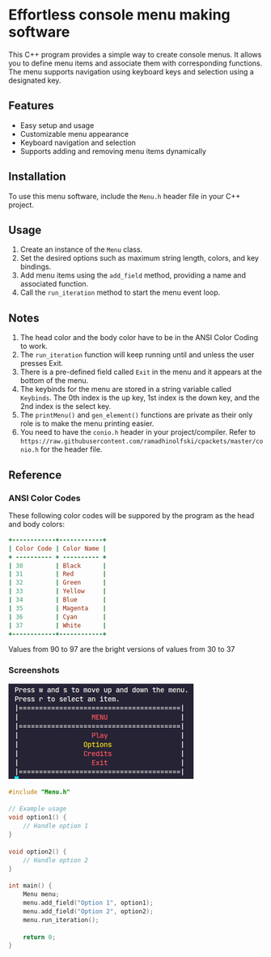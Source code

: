 # Effortless console menu making software

This C++ program provides a simple way to create console menus. It allows you to define menu items and associate them with corresponding functions. The menu supports navigation using keyboard keys and selection using a designated key.

## Features

- Easy setup and usage
- Customizable menu appearance
- Keyboard navigation and selection
- Supports adding and removing menu items dynamically

## Installation

To use this menu software, include the `Menu.h` header file in your C++ project.

## Usage

1. Create an instance of the `Menu` class.
2. Set the desired options such as maximum string length, colors, and key bindings.
3. Add menu items using the `add_field` method, providing a name and associated function.
4. Call the `run_iteration` method to start the menu event loop.

## Notes
1. The head color and the body color have to be in the ANSI Color Coding to work.
2. The `run_iteration` function will keep running until and unless the user presses Exit.
3. There is a pre-defined field called `Exit` in the menu and it appears at the bottom of the menu.
4. The keybinds for the menu are stored in a string variable called `Keybinds`. The 0th index is the up key, 1st index is the down key, and the 2nd index is the select key.
5. The `printMenu()` and `gen_element()` functions are private as their only role is to make the menu printing easier.
6. You need to have the `conio.h` header in your project/compiler. Refer to `https://raw.githubusercontent.com/ramadhinolfski/cpackets/master/conio.h` for the header file.

## Reference

### ANSI Color Codes

These following color codes will be suppored by the program as the head and body colors:

```ruby
+------------+------------+
| Color Code | Color Name |
+ ---------- + ---------- +
| 30         | Black      |
| 31         | Red        |
| 32         | Green      |
| 33         | Yellow     |
| 34         | Blue       |
| 35         | Magenta    |
| 36         | Cyan       |
| 37         | White      |
+------------+------------+
```

Values from 90 to 97 are the bright versions of values from 30 to 37

### Screenshots

![Output_Screenshot](src/screenshot1.png)


```c++
#include "Menu.h"

// Example usage
void option1() {
    // Handle option 1
}

void option2() {
    // Handle option 2
}

int main() {
    Menu menu;
    menu.add_field("Option 1", option1);
    menu.add_field("Option 2", option2);
    menu.run_iteration();

    return 0;
}
```

